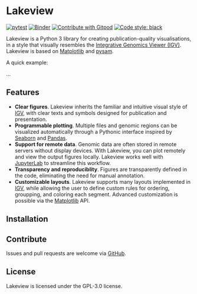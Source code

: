 # Lakeview

[![pytest](https://github.com/jzhang-dev/lakeview/actions/workflows/run_pytest.yml/badge.svg)](https://github.com/jzhang-dev/lakeview/actions/workflows/run_pytest.yml)
[![Binder](https://mybinder.org/badge_logo.svg)](https://mybinder.org/v2/gh/jzhang-dev/lakeview/HEAD)
[![Contribute with Gitpod](https://img.shields.io/badge/Contribute%20with-Gitpod-908a85?logo=gitpod)](https://gitpod.io/#https://github.com/jzhang-dev/lakeview)
[![Code style: black](https://img.shields.io/badge/code%20style-black-000000.svg)](https://github.com/psf/black)

Lakeview is a Python 3 library for creating publication-quality visualisations, in a style that visually resembles the [Integrative Genomics Viewer (IGV)](https://software.broadinstitute.org/software/igv/). Lakeview is based on [Matplotlib](https://matplotlib.org/) and [pysam](https://pysam.readthedocs.io/en/latest/). 

A quick example:

...

## Features

- **Clear figures**. Lakeview inherits the familiar and intuitive visual style of [IGV](https://software.broadinstitute.org/software/igv/), with clear texts and symbols designed for publication and presentation. 
- **Programmable plotting**. Multiple files and genomic regions can be visualized automatically through a Pythonic interface inspired by [Seaborn](https://seaborn.pydata.org/) and [Pandas](https://pandas.pydata.org/).
- **Support for remote data**. Genomic data are often stored in remote servers without display devices. With Lakeview, you can plot remotely and view the output figures locally. Lakeview works well with [JupyterLab](https://jupyterlab.readthedocs.io/en/stable/) to streamline this workflow. 
- **Transparency and reproduciblity**. Figures are transparently defined in the code, eliminating the need for manual annotation.
- **Customizable layouts**. Lakeview supports many layouts implemented in [IGV](https://software.broadinstitute.org/software/igv/), while allowing the user to define custom rules for ordering, groupping, and coloring each segment. Advanced customization is possible via the [Matplotlib](https://matplotlib.org/) API.

## Installation

## Contribute

Issues and pull requests are welcome via [GitHub](https://github.com/jzhang-dev/lakeview/).

## License

Lakeview is licensed under the GPL-3.0 license. 

